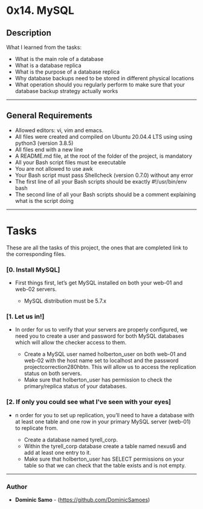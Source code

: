 # 0x14. MySQL

## Description

What I learned from the tasks:

* What is the main role of a database
* What is a database replica
* What is the purpose of a database replica
* Why database backups need to be stored in different physical locations
* What operation should you regularly perform to make sure that your database backup strategy actually works

---

## General Requirements
* Allowed editors: vi, vim and emacs.
* All files were created and compiled on Ubuntu 20.04.4 LTS using using python3 (version 3.8.5)
* All files end with a new line
* A README.md file, at the root of the folder of the project, is mandatory
* All your Bash script files must be executable
* You are not allowed to use awk
* Your Bash script must pass Shellcheck (version 0.7.0) without any error
* The first line of all your Bash scripts should be exactly #!/usr/bin/env bash
* The second line of all your Bash scripts should be a comment explaining what is the script doing

---

# Tasks

These are all the tasks of this project, the ones that are completed link to the corresponding files.

### [0. Install MySQL]

* First things first, let’s get MySQL installed on both your web-01 and web-02 servers.

	- MySQL distribution must be 5.7.x 

### [1. Let us in!]

* In order for us to verify that your servers are properly configured, we need you to create a user and password for both MySQL databases which will allow the checker access to them.

	- Create a MySQL user named holberton_user on both web-01 and web-02 with the host name set to localhost and the password projectcorrection280hbtn. This will allow us to access the replication status on both servers.
	- Make sure that holberton_user has permission to check the primary/replica status of your databases.

### [2. If only you could see what I've seen with your eyes]
* n order for you to set up replication, you’ll need to have a database with at least one table and one row in your primary MySQL server (web-01) to replicate from.

	- Create a database named tyrell_corp.
	- Within the tyrell_corp database create a table named nexus6 and add at least one entry to it.
	- Make sure that holberton_user has SELECT permissions on your table so that we can check that the table exists and is not empty.



---

### Author
* **Dominic Samo** - (https://github.com/DominicSamoes)
